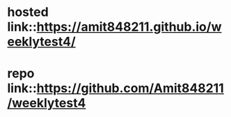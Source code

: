 # hosted link::https://amit848211.github.io/weeklytest4/
# repo link::https://github.com/Amit848211/weeklytest4
